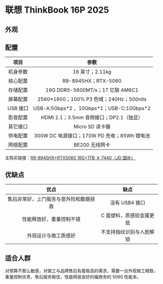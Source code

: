 # 联想 ThinkBook 16P 2025

## 外观

## 配置

|   项目   |                    参数                     |
| :------: | :-----------------------------------------: |
| 机身参数 |               16 英寸；2.11kg               |
| 核心配置 |             R9-8945HX；RTX-5060             |
| 存储配置 |      16G DDR5-5600MT/s；1T 忆联 AM6C1       |
| 屏幕配置 |  2560\*1600；100% P3 色域；240Hz；500nits   |
| USB 接口 | USB-A:5Gbps\*2 、10Gbps\*1；USB-C:10Gbps\*2 |
| 影音配置 |   HDMI 2.1；3.5mm 音频接口；DP2.1（独显）   |
| 其它接口 |               Micro SD 读卡器               |
| 供电配置 | 300W DC 电源接口；170W PD 充电；85Wh 锂电池 |
| 网络配置 |               BE200 无线网卡                |

主购买链接：[R9-8945HX+RTX5060 16G+1TB ￥ 7440（JD 国补）](https://3.cn/2-i9Fvbe)

## 优缺点

|                  优点                  |           缺点           |
| :------------------------------------: | :----------------------: |
| 售后非常好，上门服务与意外险和数据拯救 |      没有 USB4 接口      |
|        性能释放好，重量控制不错        | C 面塑料，质感较金属更低 |
|          外观设计与做工质感好          | 不支持指纹识别与人脸解锁 |

## 适合人群

对预算不那么敏感，对做工与品牌售后有着极高的需求，需要一台外观做工精致，重量控制优秀，售后服务极佳，性能释放良好的偏商务的 5060 性能本。
